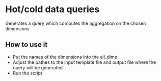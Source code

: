 # Hot/cold data queries

Generates a query which computes the aggregation on the chosen dimensions

## How to use it
- Put the names of the dimensions into the all_dims 
- Adjust the pathes to the input template file and output file where the query will be generated
- Run the script